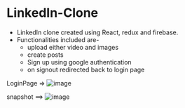 # LinkedIn-Clone

- LinkedIn clone created using React, redux and firebase.
- Functionalities included are-
  - upload either video and images
  - create posts
  - Sign up using google authentication
  - on signout redirected back to login page


LoginPage => ![image](https://user-images.githubusercontent.com/58605707/212569300-cc6bcee6-c09a-487e-a4e2-bf03acf77925.png)




snapshot ==> ![image](https://user-images.githubusercontent.com/58605707/212569243-e376228e-a17c-42a8-b0eb-ad680cb942f4.png)

